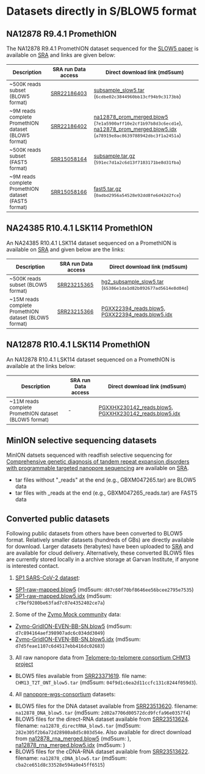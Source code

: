 # Datasets directly in S/BLOW5 format

## NA12878 R9.4.1 PromethION

The NA12878 R9.4.1 PromethION dataset sequenced for the [SLOW5 paper](https://www.nature.com/articles/s41587-021-01147-4) is available on [SRA](https://www.ncbi.nlm.nih.gov/sra/?term=SRS9414678) and links are given below:

| <sub>Description</sub>                                          | <sub>SRA run Data access</sub>                                                                                         | <sub>Direct download link (md5sum)</sub>  | 
|------------------------------------------------------|------------------------------------------------------------------------------------------------------------|----------------------|
| <sub>~500K reads subset (BLOW5 format)</sub>                    | <sub>[SRR22186403](https://trace.ncbi.nlm.nih.gov/Traces/?view=run_browser&acc=SRR22186403&display=data-access)</sub> |     <sub>[subsample_slow5.tar](https://slow5.page.link/na12878_prom_sub_slow5)</sub> <sub>(`6cdbe02c3844960bb13cf94b9c3173bb`)</sub> |
| <sub>~9M reads complete PromethION dataset (BLOW5 format)</sub> | <sub>[SRR22186402](https://trace.ncbi.nlm.nih.gov/Traces/?view=run_browser&acc=SRR22186402&display=data-access)</sub> | <sub>[na12878_prom_merged.blow5](https://slow5.page.link/na12878_prom_slow5) (`7e1a5900aff10e2cf1b97b8d3c6ecd1e`), [na12878_prom_merged.blow5.idx](https://slow5.page.link/na12878_prom_slow5_idx) (`a78919e8ac8639788942dbc3f1a2451a`) </sub>                          | 
| <sub>~500K reads subset (FAST5 format)</sub>                    | <sub>[SRR15058164](https://trace.ncbi.nlm.nih.gov/Traces/?view=run_browser&acc=SRR15058164&display=data-access)</sub> | <sub>[subsample.tar.gz](https://slow5.page.link/na12878_prom_sub)</sub> <sub>(`591ec7d1a2c6d13f7183171be8d31fba`)</sub> |
| <sub>~9M reads complete PromethION dataset (FAST5 format)</sub> | <sub>[SRR15058166](https://trace.ncbi.nlm.nih.gov/Traces/?view=run_browser&acc=SRR15058166&display=data-access)</sub> | <sub>[fast5.tar.gz](https://slow5.page.link/na12878_prom)</sub>   <sub>(`0adbd2956a54528e92dd8fe6d42d2fce`)</sub> |

## NA24385 R10.4.1 LSK114 PromethION

An NA24385 R10.4.1 LSK114 dataset sequenced on a PromethION is available on [SRA](https://www.ncbi.nlm.nih.gov/sra/?term=SRS16575602)  and given below are the links:

| <sub>Description</sub>                                          | <sub>SRA run Data access</sub>                                                                                         | <sub>Direct download link (md5sum)</sub>  | 
|------------------------------------------------------|------------------------------------------------------------------------------------------------------------|----------------------|
| <sub>~500K reads subset (BLOW5 format)</sub>                    | <sub>[SRR23215365](https://trace.ncbi.nlm.nih.gov/Traces/?view=run_browser&acc=SRR23215365&display=data-access)</sub> |     <sub>[hg2_subsample_slow5.tar](https://slow5.page.link/hg2_prom_sub_slow5)</sub> <sub>(`65386e1da1d82b892677ad5614e8d84d`)</sub> |
| <sub>~15M reads complete PromethION dataset (BLOW5 format)</sub> | <sub>[SRR23215366](https://trace.ncbi.nlm.nih.gov/Traces/?view=run_browser&acc=SRR23215366&display=data-access)</sub> | <sub> [PGXX22394_reads.blow5](https://slow5.page.link/hg2_prom_slow5), [PGXX22394_reads.blow5.idx](https://slow5.page.link/hg2_prom_slow5_idx) </sub>                         | 

## NA12878 R10.4.1 LSK114 PromethION

An NA12878 R10.4.1 LSK114 dataset sequenced on a PromethION is available at the links below:

| <sub>Description</sub>                                          | <sub>SRA run Data access</sub>                                                                                         | <sub>Direct download link (md5sum)</sub>  | 
|------------------------------------------------------|------------------------------------------------------------------------------------------------------------|----------------------|
| <sub>~11M reads complete PromethION dataset (BLOW5 format)</sub> | <sub>-</sub> | <sub> [PGXXHX230142_reads.blow5](https://slow5.page.link/na12878_prom2_slow5), [PGXXHX230142_reads.blow5.idx](https://slow5.page.link/na12878_prom2_slow5_idx) </sub>                         | 


## MinION selective sequencing datasets

MinION datsets sequenced with readfish selective sequencing for [Comprehensive genetic diagnosis of tandem repeat expansion disorders with programmable targeted nanopore sequencing](https://www.science.org/doi/10.1126/sciadv.abm5386) are available on [SRA](https://trace.ncbi.nlm.nih.gov/Traces/?view=study&acc=SRP349335).
- tar files without "_reads" at the end (e.g., GBXM047265.tar) are BLOW5 data
- tar files with _reads at the end (e.g., GBXM047265_reads.tar) are FAST5 data

## Converted public datasets

Following public datasets from others have been converted to BLOW5 format. Relatively smaller datasets (hundreds of GBs) are directly available for download. Larger datasets (terabytes) have been uploaded to [SRA](https://www.ncbi.nlm.nih.gov/bioproject/PRJNA932454) and are available for cloud delivery. Alternatively, these converted BLOW5 files are currently stored locally in a archive storage at Garvan Institute, if anyone is interested contact.

1. [SP1 SARS-CoV-2 dataset](https://community.artic.network/t/links-to-raw-fast5-fastq-data-for-artic-protocol/17):
- [SP1-raw-mapped.blow5](https://slow5.page.link/SP1-raw-mapped) (md5sum: `d87c60f70bf8646ee56bcee2795e7535`)
- [SP1-raw-mapped.blow5.idx](https://slow5.page.link/SP1-raw-mapped-idx) (md5sum: `c79ef9280be63fad7c07e4352402ce7a`)

2. Some of the [Zymo Mock community](https://github.com/LomanLab/mockcommunity) data:
- [Zymo-GridION-EVEN-BB-SN.blow5](https://slow5.page.link/Zymo-GridION-EVEN-BB-SN) (md5sum: `d7c894164aef398907adc6c034dd3049`)
- [Zymo-GridION-EVEN-BB-SN.blow5.idx](https://slow5.page.link/Zymo-GridION-EVEN-BB-SN-idx) (md5sum: `d7d5feae1107c6d4517ebb416dc02683`)

3. All raw nanopore data from [Telomere-to-telomere consortium CHM13 project](https://github.com/marbl/CHM13)
- BLOW5 files available from [SRR23371619](https://trace.ncbi.nlm.nih.gov/Traces/?view=run_browser&acc=SRR23371619&display=data-access). file name: `CHM13_T2T_ONT_blow5.tar` (md5sum: `04f9d1c6ea2d11ccfc131c8244f059d3`).

4. All [nanopore-wgs-consortium](https://github.com/nanopore-wgs-consortium/NA12878) datasets:
- BLOW5 files for the DNA dataset available from [SRR23513620](https://trace.ncbi.nlm.nih.gov/Traces/?view=run_browser&acc=SRR23513620&display=data-access). filename: `na12878_DNA_blow5.tar` (md5sum: `2d02a7706d00572dcd9fcfa96e0357f4`)
- BLOW5 files for the direct-RNA dataset available from [SRR23513624](https://trace.ncbi.nlm.nih.gov/Traces/?view=run_browser&acc=SRR23513624&display=data-access). filename: `na12878_directRNA_blow5.tar` (md5sum: `282e305f2b6a72d28980a8d5c803d54e`. Also available for direct download from [na12878_rna_merged.blow5](https://slow5.page.link/na12878_rna) (md5sum: ), [na12878_rna_merged.blow5.idx](https://slow5.page.link/na12878_rna_idx) (md5sum: )
- BLOW5 files for the cDNA-RNA dataset available from [SRR23513622](https://trace.ncbi.nlm.nih.gov/Traces/?view=run_browser&acc=SRR23513622&display=data-access). filename: `na12878_cDNA_blow5.tar` (md5sum: `cba2ce651d8c33528e594a9e45ff6515`)



